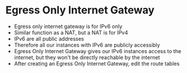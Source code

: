 # Egress Only Internet Gateway

* Egress only internet gateway is for IPv6 only
* Similar function as a NAT, but a NAT is for IPv4
* IPv6 are all public addresses
* Therefore all our instances with IPv6 are publicly accessibly
* Egress Only Internet Gateway gives our IPv6 instances access to the internet, but they won't be directly reachable by the internet
* After creating an Egress Only Internet Gateway, edit the route tables
